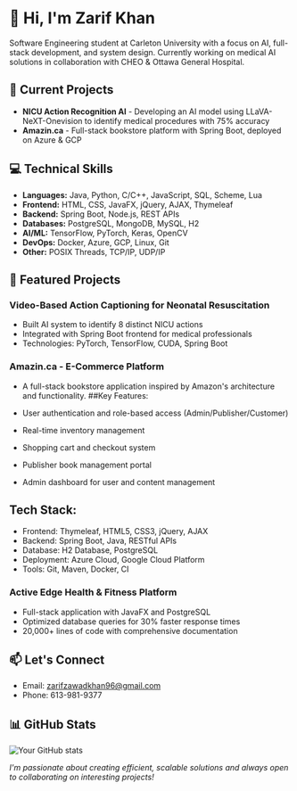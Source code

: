 # 👋 Hi, I'm Zarif Khan

Software Engineering student at Carleton University with a focus on AI, full-stack development, and system design. Currently working on medical AI solutions in collaboration with CHEO & Ottawa General Hospital.

## 🔭 Current Projects
- **NICU Action Recognition AI** - Developing an AI model using LLaVA-NeXT-Onevision to identify medical procedures with 75% accuracy
- **Amazin.ca** - Full-stack bookstore platform with Spring Boot, deployed on Azure & GCP

## 💻 Technical Skills

- **Languages:** Java, Python, C/C++, JavaScript, SQL, Scheme, Lua
- **Frontend:** HTML, CSS, JavaFX, jQuery, AJAX, Thymeleaf
- **Backend:** Spring Boot, Node.js, REST APIs
- **Databases:** PostgreSQL, MongoDB, MySQL, H2
- **AI/ML:** TensorFlow, PyTorch, Keras, OpenCV
- **DevOps:** Docker, Azure, GCP, Linux, Git
- **Other:** POSIX Threads, TCP/IP, UDP/IP

## 🚀 Featured Projects

### Video-Based Action Captioning for Neonatal Resuscitation
- Built AI system to identify 8 distinct NICU actions
- Integrated with Spring Boot frontend for medical professionals
- Technologies: PyTorch, TensorFlow, CUDA, Spring Boot

### Amazin.ca - E-Commerce Platform
- A full-stack bookstore application inspired by Amazon's architecture and functionality.
##Key Features:

- User authentication and role-based access (Admin/Publisher/Customer)
- Real-time inventory management
- Shopping cart and checkout system
- Publisher book management portal
- Admin dashboard for user and content management

## Tech Stack:

- Frontend: Thymeleaf, HTML5, CSS3, jQuery, AJAX
- Backend: Spring Boot, Java, RESTful APIs
- Database: H2 Database, PostgreSQL
- Deployment: Azure Cloud, Google Cloud Platform
- Tools: Git, Maven, Docker, CI


### Active Edge Health & Fitness Platform
- Full-stack application with JavaFX and PostgreSQL
- Optimized database queries for 30% faster response times
- 20,000+ lines of code with comprehensive documentation

## 📫 Let's Connect
- Email: zarifzawadkhan96@gmail.com
- Phone: 613-981-9377

## 📊 GitHub Stats
![Your GitHub stats](https://github-readme-stats.vercel.app/api?username=Nicerice96&show_icons=true&theme=radical)

_I'm passionate about creating efficient, scalable solutions and always open to collaborating on interesting projects!_

